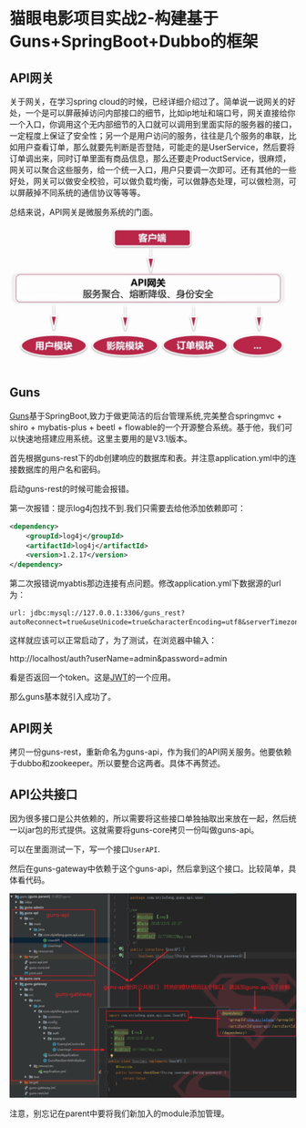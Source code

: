 # 猫眼电影项目实战2-构建基于Guns+SpringBoot+Dubbo的框架

## API网关


关于网关，在学习spring cloud的时候，已经详细介绍过了。简单说一说网关的好处，一个是可以屏蔽掉访问内部接口的细节，比如ip地址和端口号，网关直接给你一个入口，你调用这个无内部细节的入口就可以调用到里面实际的服务器的接口，一定程度上保证了安全性；另一个是用户访问的服务，往往是几个服务的串联，比如用户查看订单，那么就要先判断是否登陆，可能走的是UserService，然后要将订单调出来，同时订单里面有商品信息，那么还要走ProductService，很麻烦，网关可以聚合这些服务，给一个统一入口，用户只要调一次即可。还有其他的一些好处，网关可以做安全校验，可以做负载均衡，可以做静态处理，可以做检测，可以屏蔽掉不同系统的通信协议等等等。


总结来说，API网关是微服务系统的门面。


<div align="center">
    <img src="../../pic/maoyan/猫眼电影项目实战2-1.png" >
</div>

## Guns

[Guns](https://gitee.com/naan1993/guns/tree/v3.1/)基于SpringBoot,致力于做更简洁的后台管理系统,完美整合springmvc + shiro + mybatis-plus + beetl + flowable的一个开源整合系统。基于他，我们可以快速地搭建应用系统。这里主要用的是V3.1版本。

首先根据guns-rest下的db创建响应的数据库和表。并注意application.yml中的连接数据库的用户名和密码。

启动guns-rest的时候可能会报错。

第一次报错：提示log4j包找不到.我们只需要去给他添加依赖即可：


```xml
<dependency>
    <groupId>log4j</groupId>
    <artifactId>log4j</artifactId>
    <version>1.2.17</version>
</dependency>
```

第二次报错说myabtis那边连接有点问题。修改application.yml下数据源的url为：


```
url: jdbc:mysql://127.0.0.1:3306/guns_rest?autoReconnect=true&useUnicode=true&characterEncoding=utf8&serverTimezone=GMT%2B8
```


这样就应该可以正常启动了，为了测试，在浏览器中输入：

http://localhost/auth?userName=admin&password=admin

看是否返回一个token。这是[JWT](https://www.jianshu.com/p/576dbf44b2ae)的一个应用。

那么guns基本就引入成功了。



## API网关

拷贝一份guns-rest，重新命名为guns-api，作为我们的API网关服务。他要依赖于dubbo和zookeeper。所以要整合这两者。具体不再赘述。

## API公共接口

因为很多接口是公共依赖的，所以需要将这些接口单独抽取出来放在一起，然后统一以jar包的形式提供。这就需要将guns-core拷贝一份叫做guns-api。

可以在里面测试一下，写一个接口`UserAPI`.

然后在guns-gateway中依赖于这个guns-api，然后拿到这个接口。比较简单，具体看代码。


<div align="center">
    <img src="../../pic/maoyan/猫眼电影项目实战2-2.png" >
</div>


注意，别忘记在parent中要将我们新加入的module添加管理。